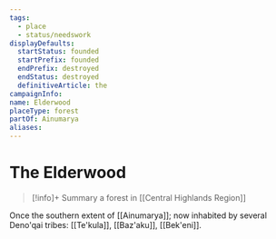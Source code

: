 ```yaml
---
tags:
  - place
  - status/needswork
displayDefaults:
  startStatus: founded
  startPrefix: founded
  endPrefix: destroyed
  endStatus: destroyed
  definitiveArticle: the
campaignInfo: 
name: Elderwood
placeType: forest
partOf: Ainumarya
aliases:
---
```

# The Elderwood
>[!info]+ Summary
> a forest in [[Central Highlands Region]]

Once the southern extent of [[Ainumarya]]; now inhabited by several Deno'qai tribes: [[Te'kula]], [[Baz'aku]], [[Bek'eni]].




